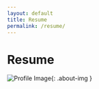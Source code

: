 ```yaml
---
layout: default
title: Resume
permalink: /resume/
---
```


# Resume

![Profile Image](https://avatars.githubusercontent.com/u/7169909?v=4){: .about-img }

